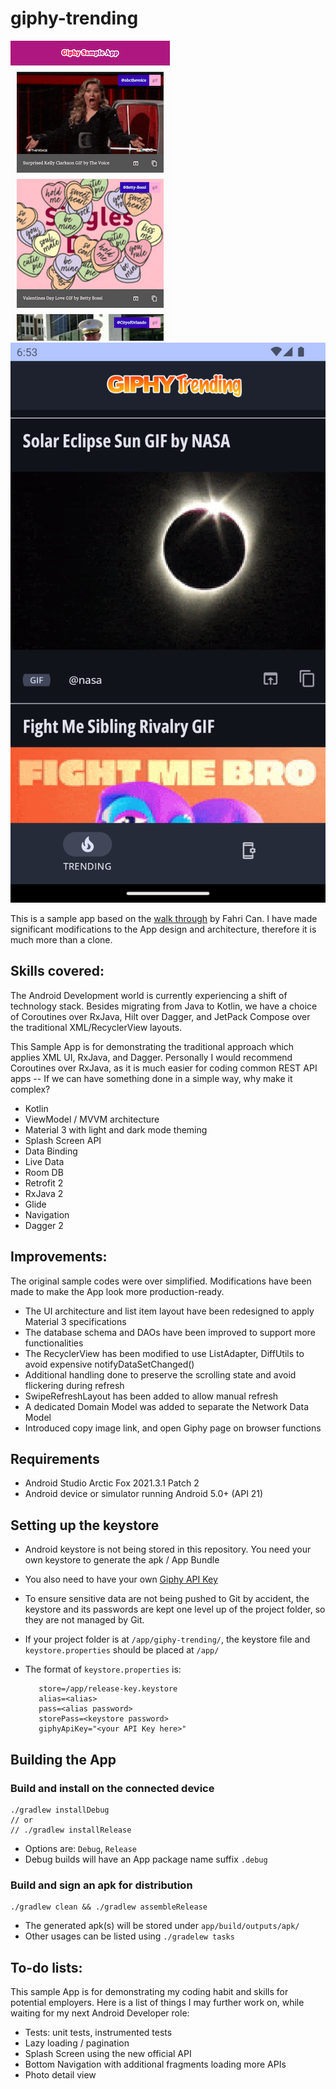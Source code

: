 # giphy-trending

![Screenshot1](screenshots/screen1.png) ![Screenshot2](screenshots/screen2.png)

This is a sample app based on
the [walk through](https://medium.com/codex/android-tutorial-part-1-using-room-with-rxjava-2-dagger-2-kotlin-and-mvvm-f8a54f77d3fa)
by Fahri Can. I have made significant modifications to the App design and architecture, therefore it
is much more than a clone.

## Skills covered:

The Android Development world is currently experiencing a shift of technology stack. Besides
migrating from Java to Kotlin, we have a choice of Coroutines over RxJava, Hilt over Dagger, and
JetPack Compose over the traditional XML/RecyclerView layouts.

This Sample App is for demonstrating the traditional approach which applies XML UI, RxJava, and
Dagger. Personally I would recommend Coroutines over RxJava, as it is much easier for coding common
REST API apps -- If we can have something done in a simple way, why make it complex?

* Kotlin
* ViewModel / MVVM architecture
* Material 3 with light and dark mode theming
* Splash Screen API
* Data Binding
* Live Data
* Room DB
* Retrofit 2
* RxJava 2
* Glide
* Navigation
* Dagger 2

## Improvements:

The original sample codes were over simplified. Modifications have been made to make the App look
more production-ready.

* The UI architecture and list item layout have been redesigned to apply Material 3 specifications
* The database schema and DAOs have been improved to support more functionalities
* The RecyclerView has been modified to use ListAdapter, DiffUtils to avoid expensive
  notifyDataSetChanged()
* Additional handling done to preserve the scrolling state and avoid flickering during refresh
* SwipeRefreshLayout has been added to allow manual refresh
* A dedicated Domain Model was added to separate the Network Data Model
* Introduced copy image link, and open Giphy page on browser functions


## Requirements

* Android Studio Arctic Fox 2021.3.1 Patch 2
* Android device or simulator running Android 5.0+ (API 21)

## Setting up the keystore

* Android keystore is not being stored in this repository. You need your own keystore to generate
  the apk / App Bundle

* You also need to have your own [Giphy API Key](https://developers.giphy.com/)

* To ensure sensitive data are not being pushed to Git by accident, the keystore and its passwords
  are kept one level up of the project folder, so they are not managed by Git.

* If your project folder is at `/app/giphy-trending/`, the keystore file and `keystore.properties`
  should be placed at `/app/`

* The format of `keystore.properties` is:
  ```
     store=/app/release-key.keystore
     alias=<alias>
     pass=<alias password>
     storePass=<keystore password>
     giphyApiKey="<your API Key here>"
  ```

## Building the App

### Build and install on the connected device

   ```
   ./gradlew installDebug
   // or
   // ./gradlew installRelease
   ```

* Options are: `Debug`, `Release`
* Debug builds will have an App package name suffix `.debug`

### Build and sign an apk for distribution

   ```
   ./gradlew clean && ./gradlew assembleRelease
   ```

* The generated apk(s) will be stored under `app/build/outputs/apk/`
* Other usages can be listed using `./gradelew tasks`

## To-do lists:

This sample App is for demonstrating my coding habit and skills for potential employers. Here is a
list of things I may further work on, while waiting for my next Android Developer role:

* Tests: unit tests, instrumented tests
* Lazy loading / pagination
* Splash Screen using the new official API
* Bottom Navigation with additional fragments loading more APIs
* Photo detail view